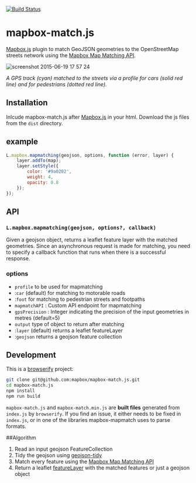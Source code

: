 [![Build Status](https://travis-ci.org/mapbox/mapbox-match.js.svg)](https://travis-ci.org/mapbox/mapbox/mapbox-match.js)

# mapbox-match.js

[Mapbox.js](https://github.com/mapbox/mapbox.js) plugin to match GeoJSON geometries to the OpenStreetMap streets network using the [Mapbox Map Matching API](https://www.mapbox.com/developers/api/map-matching).

![screenshot 2015-06-19 17 57 24](https://cloud.githubusercontent.com/assets/126868/8263826/ad755d58-16ac-11e5-966e-f7a9be97ff28.png)

_A GPS track (cyan) matched to the streets via a profile for cars (solid red line) and for pedestrians (dotted red line)._

## Installation
Inlcude mapbox-match.js after [Mapbox.js](https://github.com/mapbox/mapbox.js) in your html. Download the js files from the `dist` directory.

<!--
Or use the version on the [Mapbox Plugins CDN](http://mapbox.com/mapbox.js/plugins/#mapbox-mapmatch):

```html
<script src='//api.tiles.mapbox.com/mapbox.js/plugins/mapbox.match.js/v0.0.0/mapbox.match.min.js'></script>
```
-->

## example

```js
L.mapbox.mapmatching(geojson, options, function (error, layer) {
    layer.addTo(map);
    layer.setStyle({
        color: '#9a0202',
        weight: 4,
        opacity: 0.8
    });
});
```

## API

### `L.mapbox.mapmatching(geojson, options?, callback)`

Given a geojson object, returns a leaflet feature layer with the matched geometries. Since an asynchronous request is made for matching, you need to specify a callback function that runs when there is a successful response.

### options
- `profile` to be used for mapmatching
 - :`car` (default) for matching to motorable roads
 - :`foot` for matching to pedestrian streets and footpaths
- `mapmatchAPI` : Custom API endpoint for mapmatching
- `gpsPrecision` : Integer indicating the precision of the input geometries in metres (default=5)
- `output` type of object to return after matching
 - :`layer` (default) returns a leaflet featureLayer
 - :`geojson` returns a geojson feature collection

## Development

This is a [browserify](http://browserify.org/) project:

```sh
git clone git@github.com:mapbox/mapbox-match.js.git
cd mapbox-match.js
npm install
npm run build
```

`mapbox-match.js` and `mapbox-match.min.js` are **built files** generated
from `index.js` by `browserify`. If you find an issue, it either needs to be
fixed in `index.js`, or in one of the libraries mapbox-mapmatch uses
to parse formats.

##Algorithm
1. Read an input geojson FeatureCollection
2. Tidy the geojson using [geojson-tidy](https://github.com/mapbox/geojson-tidy)
3. Match every feature using the [Mapbox Map Matching API](https://www.mapbox.com/developers/api/map-matching)
4. Return a leaflet [featureLayer](https://www.mapbox.com/mapbox.js/api/v2.1.9/l-mapbox-featurelayer/) with the matched features or just a geojson object
